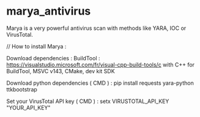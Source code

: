 # marya_antivirus
Marya is a very powerful antivirus scan with methods like YARA, IOC or VirusTotal.

// How to install Marya :

Download dependencies :
BuildTool : https://visualstudio.microsoft.com/fr/visual-cpp-build-tools/c   with C++ for BuildTool, MSVC v143, CMake, dev kit SDK

Download python dependencies ( CMD ) :
pip install requests yara-python ttkbootstrap

Set your VirusTotal API key ( CMD ) :
setx VIRUSTOTAL_API_KEY "YOUR_API_KEY"
